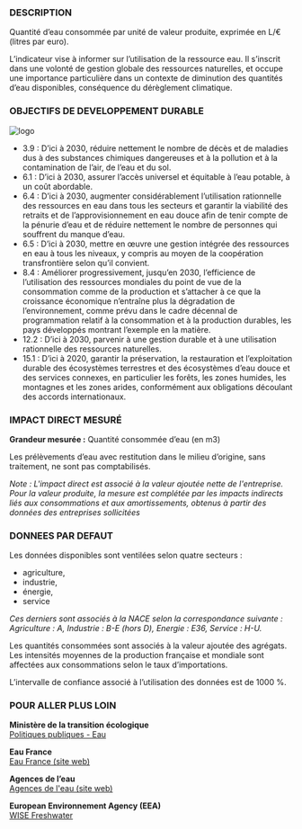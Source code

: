 ### DESCRIPTION

Quantité d’eau consommée par unité de valeur produite, exprimée en L/€ (litres par euro).

L’indicateur vise à informer sur l’utilisation de la ressource eau.
Il s’inscrit dans une volonté de gestion globale des ressources naturelles, et occupe une importance particulière dans un contexte de diminution des quantités d’eau disponibles, conséquence du dérèglement climatique. 

### OBJECTIFS DE DEVELOPPEMENT DURABLE

<div id="strip-odd" className="strip">
    <img id="logo-odd" src=/images/odd/odd_wat.png alt="logo"/>
</div>

* 3.9 : D’ici à 2030, réduire nettement le nombre de décès et de maladies dus à des substances chimiques dangereuses et à la pollution et à la contamination de l’air, de l’eau et du sol.
* 6.1 : D’ici à 2030, assurer l’accès universel et équitable à l’eau potable, à un coût abordable.
* 6.4 : D’ici à 2030, augmenter considérablement l’utilisation rationnelle des ressources en eau dans tous les secteurs et garantir la viabilité des retraits et de l’approvisionnement en eau douce afin de tenir compte de la pénurie d’eau et de réduire nettement le nombre de personnes qui souffrent du manque d’eau.
* 6.5 : D’ici à 2030, mettre en œuvre une gestion intégrée des ressources en eau à tous les niveaux, y compris au moyen de la coopération transfrontière selon qu’il convient.
* 8.4 : Améliorer progressivement, jusqu’en 2030, l’efficience de l’utilisation des ressources mondiales du point de vue de la consommation comme de la production et s’attacher à ce que la croissance économique n’entraîne plus la dégradation de l’environnement, comme prévu dans le cadre décennal de programmation relatif à la consommation et à la production durables, les pays développés montrant l’exemple en la matière.
* 12.2 : D’ici à 2030, parvenir à une gestion durable et à une utilisation rationnelle des ressources naturelles.
* 15.1 : D’ici à 2020, garantir la préservation, la restauration et l’exploitation durable des écosystèmes terrestres et des écosystèmes d’eau douce et des services connexes, en particulier les forêts, les zones humides, les montagnes et les zones arides, conformément aux obligations découlant des accords internationaux.

### IMPACT DIRECT MESUR&Eacute;

**Grandeur mesurée :** Quantité consommée d’eau (en m3)

Les prélèvements d’eau avec restitution dans le milieu d’origine, sans traitement, ne sont pas comptabilisés.

*Note : L'impact direct est associé à la valeur ajoutée nette de l'entreprise. Pour la valeur produite, la mesure est complétée par les impacts indirects liés aux consommations et aux amortissements, obtenus à partir des données des entreprises sollicitées*

### DONNEES PAR DEFAUT

Les données disponibles sont ventilées selon quatre secteurs : 
* agriculture,
* industrie, 
* énergie,
* service  

*Ces derniers sont associés à la NACE selon la correspondance suivante : Agriculture : A, Industrie : B-E (hors D), Energie : E36, Service : H-U.*

Les quantités consommées sont associés à la valeur ajoutée des agrégats. Les intensités moyennes de la production française et mondiale sont affectées aux consommations selon le taux d’importations.

L’intervalle de confiance associé à l’utilisation des données est de 1000 %.

### POUR ALLER PLUS LOIN

**Ministère de la transition écologique**  
[Politiques publiques - Eau](https://www.ecologie.gouv.fr/politiques/eau)

**Eau France**  
[Eau France (site web)](https://www.eaufrance.fr/)

**Agences de l’eau**  
[Agences de l'eau (site web)](http://www.lesagencesdeleau.fr/)

**European Environnement Agency (EEA)**  
[WISE Freshwater](https://water.europa.eu/freshwater)
